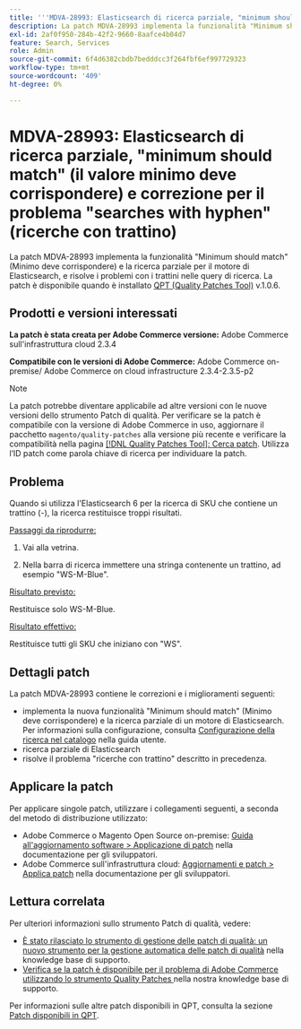 ```yaml
---
title: '''MDVA-28993: Elasticsearch di ricerca parziale, "minimum should match" e correzione per "searches with hyphen" issue"'
description: La patch MDVA-28993 implementa la funzionalità "Minimum should match" (Minimo deve corrispondere) e la ricerca parziale per il motore di Elasticsearch, e risolve i problemi con i trattini nelle query di ricerca. La patch è disponibile quando è installato [Quality Patches Tool (QPT)](/help/announcements/adobe-commerce-announcements/magento-quality-patches-released-new-tool-to-self-serve-quality-patches.md) v.1.0.6.
exl-id: 2af0f950-284b-42f2-9660-8aafce4b04d7
feature: Search, Services
role: Admin
source-git-commit: 6f4d6382cbdb7bedddcc3f264fbf6ef997729323
workflow-type: tm+mt
source-wordcount: '409'
ht-degree: 0%

---
```


# MDVA-28993: Elasticsearch di ricerca parziale, &quot;minimum should match&quot; (il valore minimo deve corrispondere) e correzione per il problema &quot;searches with hyphen&quot; (ricerche con trattino)

La patch MDVA-28993 implementa la funzionalità &quot;Minimum should match&quot; (Minimo deve corrispondere) e la ricerca parziale per il motore di Elasticsearch, e risolve i problemi con i trattini nelle query di ricerca. La patch è disponibile quando è installato [QPT (Quality Patches Tool)](/help/announcements/adobe-commerce-announcements/magento-quality-patches-released-new-tool-to-self-serve-quality-patches.md) v.1.0.6.

## Prodotti e versioni interessati

**La patch è stata creata per Adobe Commerce versione:** Adobe Commerce sull&#39;infrastruttura cloud 2.3.4

**Compatibile con le versioni di Adobe Commerce:** Adobe Commerce on-premise/ Adobe Commerce on cloud infrastructure 2.3.4-2.3.5-p2

>[!NOTE]
>
>La patch potrebbe diventare applicabile ad altre versioni con le nuove versioni dello strumento Patch di qualità. Per verificare se la patch è compatibile con la versione di Adobe Commerce in uso, aggiornare il pacchetto `magento/quality-patches` alla versione più recente e verificare la compatibilità nella pagina [[!DNL Quality Patches Tool]: Cerca patch](https://devdocs.magento.com/quality-patches/tool.html#patch-grid). Utilizza l’ID patch come parola chiave di ricerca per individuare la patch.


## Problema

Quando si utilizza l&#39;Elasticsearch 6 per la ricerca di SKU che contiene un trattino (-), la ricerca restituisce troppi risultati.

<u>Passaggi da riprodurre:</u>

1. Vai alla vetrina.

1. Nella barra di ricerca immettere una stringa contenente un trattino, ad esempio &quot;WS-M-Blue&quot;.

<u>Risultato previsto:</u>

Restituisce solo WS-M-Blue.

<u>Risultato effettivo:</u>

Restituisce tutti gli SKU che iniziano con &quot;WS&quot;.

## Dettagli patch

La patch MDVA-28993 contiene le correzioni e i miglioramenti seguenti:

* implementa la nuova funzionalità &quot;Minimum should match&quot; (Minimo deve corrispondere) e la ricerca parziale di un motore di Elasticsearch. Per informazioni sulla configurazione, consulta [Configurazione della ricerca nel catalogo](https://docs.magento.com/user-guide/catalog/search-configuration.html#step-4-configure-minimum-terms-to-match) nella guida utente.
* ricerca parziale di Elasticsearch
* risolve il problema &quot;ricerche con trattino&quot; descritto in precedenza.

## Applicare la patch

Per applicare singole patch, utilizzare i collegamenti seguenti, a seconda del metodo di distribuzione utilizzato:

* Adobe Commerce o Magento Open Source on-premise: [Guida all&#39;aggiornamento software > Applicazione di patch](https://devdocs.magento.com/guides/v2.4/comp-mgr/patching/mqp.html) nella documentazione per gli sviluppatori.
* Adobe Commerce sull&#39;infrastruttura cloud: [Aggiornamenti e patch > Applica patch](https://devdocs.magento.com/cloud/project/project-patch.html) nella documentazione per gli sviluppatori.

## Lettura correlata

Per ulteriori informazioni sullo strumento Patch di qualità, vedere:

* [È stato rilasciato lo strumento di gestione delle patch di qualità: un nuovo strumento per la gestione automatica delle patch di qualità](/help/announcements/adobe-commerce-announcements/magento-quality-patches-released-new-tool-to-self-serve-quality-patches.md) nella knowledge base di supporto.
* [Verifica se la patch è disponibile per il problema di Adobe Commerce utilizzando lo strumento Quality Patches ](/help/support-tools/patches-available-in-qpt-tool/check-patch-for-magento-issue-with-magento-quality-patches.md) nella nostra knowledge base di supporto.

Per informazioni sulle altre patch disponibili in QPT, consulta la sezione [Patch disponibili in QPT](https://support.magento.com/hc/en-us/sections/360010506631-Patches-available-in-MQP-tool-).
